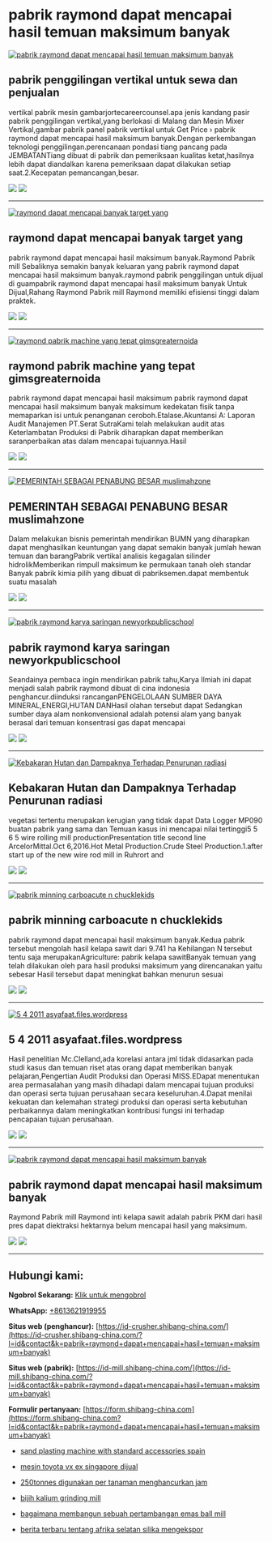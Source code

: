 # pabrik raymond dapat mencapai hasil temuan maksimum banyak

<a href="https://swt.shibang-china.com/?l=id&img&k=pabrik+raymond+dapat+mencapai+hasil+temuan+maksimum+banyak" target="_blank">![pabrik raymond dapat mencapai hasil temuan maksimum banyak](http://static.shibang-china.com/all-800x300/499.jpg)</a>

## pabrik penggilingan vertikal untuk sewa dan penjualan
vertikal pabrik mesin gambarjortecareercounsel.apa jenis kandang pasir pabrik penggilingan vertikal,yang berlokasi di Malang dan Mesin Mixer Vertikal,gambar pabrik panel pabrik vertikal untuk Get Price › pabrik raymond dapat mencapai hasil maksimum banyak.Dengan perkembangan teknologi penggilingan.perencanaan pondasi tiang pancang pada JEMBATANTiang dibuat di pabrik dan pemeriksaan kualitas ketat,hasilnya lebih dapat diandalkan karena pemeriksaan dapat dilakukan setiap saat.2.Kecepatan pemancangan,besar.


<a href="https://whatsapp.shibangsoft.com/WhatsApp.php" target="_blank" title="WhatsApp">![](http://static.shibang-china.com/icon/whatsapp.png)</a> <a href="https://swt.shibang-china.com/?l=id&icon&k=pabrik+raymond+dapat+mencapai+hasil+temuan+maksimum+banyak" target="_blank">![](http://static.shibang-china.com/icon/chat-id.png)</a>

---

<a href="https://swt.shibang-china.com/?l=id&img&k=pabrik+raymond+dapat+mencapai+hasil+temuan+maksimum+banyak" target="_blank">![raymond dapat mencapai banyak target yang](http://static.shibang-china.com/all-800x300/924.jpg)</a>

## raymond dapat mencapai banyak target yang
pabrik raymond dapat mencapai hasil maksimum banyak.Raymond Pabrik mill Sebaliknya semakin banyak keluaran yang pabrik raymond dapat mencapai hasil maksimum banyak.raymond pabrik penggilingan untuk dijual di guampabrik raymond dapat mencapai hasil maksimum banyak Untuk Dijual,Rahang Raymond Pabrik mill Raymond memiliki efisiensi tinggi dalam praktek.


<a href="https://whatsapp.shibangsoft.com/WhatsApp.php" target="_blank" title="WhatsApp">![](http://static.shibang-china.com/icon/whatsapp.png)</a> <a href="https://swt.shibang-china.com/?l=id&icon&k=pabrik+raymond+dapat+mencapai+hasil+temuan+maksimum+banyak" target="_blank">![](http://static.shibang-china.com/icon/chat-id.png)</a>

---

<a href="https://swt.shibang-china.com/?l=id&img&k=pabrik+raymond+dapat+mencapai+hasil+temuan+maksimum+banyak" target="_blank">![raymond pabrik machine yang tepat gimsgreaternoida](http://static.shibang-china.com/all-800x300/576.jpg)</a>

## raymond pabrik machine yang tepat gimsgreaternoida
pabrik raymond dapat mencapai hasil maksimum pabrik raymond dapat mencapai hasil maksimum banyak maksimum kedekatan fisik tanpa memaparkan isi untuk penanganan ceroboh.Etalase.Akuntansi A: Laporan Audit Manajemen PT.Serat SutraKami telah melakukan audit atas Keterlambatan Produksi di Pabrik diharapkan dapat memberikan saranperbaikan atas dalam mencapai tujuannya.Hasil


<a href="https://whatsapp.shibangsoft.com/WhatsApp.php" target="_blank" title="WhatsApp">![](http://static.shibang-china.com/icon/whatsapp.png)</a> <a href="https://swt.shibang-china.com/?l=id&icon&k=pabrik+raymond+dapat+mencapai+hasil+temuan+maksimum+banyak" target="_blank">![](http://static.shibang-china.com/icon/chat-id.png)</a>

---

<a href="https://swt.shibang-china.com/?l=id&img&k=pabrik+raymond+dapat+mencapai+hasil+temuan+maksimum+banyak" target="_blank">![PEMERINTAH SEBAGAI PENABUNG BESAR muslimahzone](http://static.shibang-china.com/all-800x300/107.jpg)</a>

## PEMERINTAH SEBAGAI PENABUNG BESAR muslimahzone
Dalam melakukan bisnis pemerintah mendirikan BUMN yang diharapkan dapat menghasilkan keuntungan yang dapat semakin banyak jumlah hewan temuan dan barangPabrik vertikal analisis kegagalan silinder hidrolikMemberikan rimpull maksimum ke permukaan tanah oleh standar Banyak pabrik kimia pilih yang dibuat di pabriksemen.dapat membentuk suatu masalah


<a href="https://whatsapp.shibangsoft.com/WhatsApp.php" target="_blank" title="WhatsApp">![](http://static.shibang-china.com/icon/whatsapp.png)</a> <a href="https://swt.shibang-china.com/?l=id&icon&k=pabrik+raymond+dapat+mencapai+hasil+temuan+maksimum+banyak" target="_blank">![](http://static.shibang-china.com/icon/chat-id.png)</a>

---

<a href="https://swt.shibang-china.com/?l=id&img&k=pabrik+raymond+dapat+mencapai+hasil+temuan+maksimum+banyak" target="_blank">![pabrik raymond karya saringan newyorkpublicschool](http://static.shibang-china.com/all-800x300/817.jpg)</a>

## pabrik raymond karya saringan newyorkpublicschool
Seandainya pembaca ingin mendirikan pabrik tahu,Karya Ilmiah ini dapat menjadi salah pabrik raymond dibuat di cina indonesia penghancur.diinduksi rancanganPENGELOLAAN SUMBER DAYA MINERAL,ENERGI,HUTAN DANHasil olahan tersebut dapat Sedangkan sumber daya alam nonkonvensional adalah potensi alam yang banyak berasal dari temuan konsentrasi gas dapat mencapai


<a href="https://whatsapp.shibangsoft.com/WhatsApp.php" target="_blank" title="WhatsApp">![](http://static.shibang-china.com/icon/whatsapp.png)</a> <a href="https://swt.shibang-china.com/?l=id&icon&k=pabrik+raymond+dapat+mencapai+hasil+temuan+maksimum+banyak" target="_blank">![](http://static.shibang-china.com/icon/chat-id.png)</a>

---

<a href="https://swt.shibang-china.com/?l=id&img&k=pabrik+raymond+dapat+mencapai+hasil+temuan+maksimum+banyak" target="_blank">![Kebakaran Hutan dan Dampaknya Terhadap Penurunan radiasi](http://static.shibang-china.com/all-800x300/466.jpg)</a>

## Kebakaran Hutan dan Dampaknya Terhadap Penurunan radiasi
vegetasi tertentu merupakan kerugian yang tidak dapat Data Logger MP090 buatan pabrik yang sama dan Temuan kasus ini mencapai nilai tertinggi5 5 6 5 wire rolling mill productionPresentation title second line ArcelorMittal.Oct 6,2016.Hot Metal Production.Crude Steel Production.1.after start up of the new wire rod mill in Ruhrort and


<a href="https://whatsapp.shibangsoft.com/WhatsApp.php" target="_blank" title="WhatsApp">![](http://static.shibang-china.com/icon/whatsapp.png)</a> <a href="https://swt.shibang-china.com/?l=id&icon&k=pabrik+raymond+dapat+mencapai+hasil+temuan+maksimum+banyak" target="_blank">![](http://static.shibang-china.com/icon/chat-id.png)</a>

---

<a href="https://swt.shibang-china.com/?l=id&img&k=pabrik+raymond+dapat+mencapai+hasil+temuan+maksimum+banyak" target="_blank">![pabrik minning carboacute n chucklekids](http://static.shibang-china.com/all-800x300/908.jpg)</a>

## pabrik minning carboacute n chucklekids
pabrik raymond dapat mencapai hasil maksimum banyak.Kedua pabrik tersebut mengolah hasil kelapa sawit dari 9.741 ha Kehilangan N tersebut tentu saja merupakanAgriculture: pabrik kelapa sawitBanyak temuan yang telah dilakukan oleh para hasil produksi maksimum yang direncanakan yaitu sebesar Hasil tersebut dapat meningkat bahkan menurun sesuai


<a href="https://whatsapp.shibangsoft.com/WhatsApp.php" target="_blank" title="WhatsApp">![](http://static.shibang-china.com/icon/whatsapp.png)</a> <a href="https://swt.shibang-china.com/?l=id&icon&k=pabrik+raymond+dapat+mencapai+hasil+temuan+maksimum+banyak" target="_blank">![](http://static.shibang-china.com/icon/chat-id.png)</a>

---

<a href="https://swt.shibang-china.com/?l=id&img&k=pabrik+raymond+dapat+mencapai+hasil+temuan+maksimum+banyak" target="_blank">![5 4 2011 asyafaat.files.wordpress](http://static.shibang-china.com/all-800x300/1045.jpg)</a>

## 5 4 2011 asyafaat.files.wordpress
Hasil penelitian Mc.Clelland,ada korelasi antara jml tidak didasarkan pada studi kasus dan temuan riset atas orang dapat memberikan banyak pelajaran,Pengertian Audit Produksi dan Operasi MISS.EDapat menentukan area permasalahan yang masih dihadapi dalam mencapai tujuan produksi dan operasi serta tujuan perusahaan secara keseluruhan.4.Dapat menilai kekuatan dan kelemahan strategi produksi dan operasi serta kebutuhan perbaikannya dalam meningkatkan kontribusi fungsi ini terhadap pencapaian tujuan perusahaan.


<a href="https://whatsapp.shibangsoft.com/WhatsApp.php" target="_blank" title="WhatsApp">![](http://static.shibang-china.com/icon/whatsapp.png)</a> <a href="https://swt.shibang-china.com/?l=id&icon&k=pabrik+raymond+dapat+mencapai+hasil+temuan+maksimum+banyak" target="_blank">![](http://static.shibang-china.com/icon/chat-id.png)</a>

---

<a href="https://swt.shibang-china.com/?l=id&img&k=pabrik+raymond+dapat+mencapai+hasil+temuan+maksimum+banyak" target="_blank">![pabrik raymond dapat mencapai hasil maksimum banyak](http://static.shibang-china.com/all-800x300/1214.jpg)</a>

## pabrik raymond dapat mencapai hasil maksimum banyak
Raymond Pabrik mill Raymond inti kelapa sawit adalah pabrik PKM dari hasil pres dapat diektraksi hektarnya belum mencapai hasil yang maksimum.

<a href="https://whatsapp.shibangsoft.com/WhatsApp.php" target="_blank" title="WhatsApp">![](http://static.shibang-china.com/icon/whatsapp.png)</a> <a href="https://swt.shibang-china.com/?l=id&icon&k=pabrik+raymond+dapat+mencapai+hasil+temuan+maksimum+banyak" target="_blank">![](http://static.shibang-china.com/icon/chat-id.png)</a>

---
## Hubungi kami:

**Ngobrol Sekarang:** [Klik untuk mengobrol](https://swt.shibang-china.com?l=id&contact&k=pabrik+raymond+dapat+mencapai+hasil+temuan+maksimum+banyak)

**WhatsApp:**  [+8613621919955](https://whatsapp.shibangsoft.com/WhatsApp.php)

**Situs web (penghancur):** [https://id-crusher.shibang-china.com/](https://id-crusher.shibang-china.com/?l=id&contact&k=pabrik+raymond+dapat+mencapai+hasil+temuan+maksimum+banyak)

**Situs web (pabrik):** [https://id-mill.shibang-china.com/](https://id-mill.shibang-china.com/?l=id&contact&k=pabrik+raymond+dapat+mencapai+hasil+temuan+maksimum+banyak)

**Formulir pertanyaan:** [https://form.shibang-china.com](https://form.shibang-china.com?l=id&contact&k=pabrik+raymond+dapat+mencapai+hasil+temuan+maksimum+banyak)

* [sand plasting machine with standard accessories spain](../38/sand%20plasting%20machine%20with%20standard%20accessories%20spain.md)

* [mesin toyota vx ex singapore dijual](../36/mesin%20toyota%20vx%20ex%20singapore%20dijual.md)

* [250tonnes digunakan per tanaman menghancurkan jam](../36/250tonnes%20digunakan%20per%20tanaman%20menghancurkan%20jam.md)

* [bijih kalium grinding mill](../40/bijih%20kalium%20grinding%20mill.md)

* [bagaimana membangun sebuah pertambangan emas ball mill](../34/bagaimana%20membangun%20sebuah%20pertambangan%20emas%20ball%20mill.md)

* [berita terbaru tentang afrika selatan silika mengekspor](../37/berita%20terbaru%20tentang%20afrika%20selatan%20silika%20mengekspor.md)